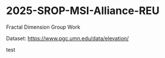 # 2025-SROP-MSI-Alliance-REU

Fractal Dimension Group Work

Dataset: https://www.pgc.umn.edu/data/elevation/

test
